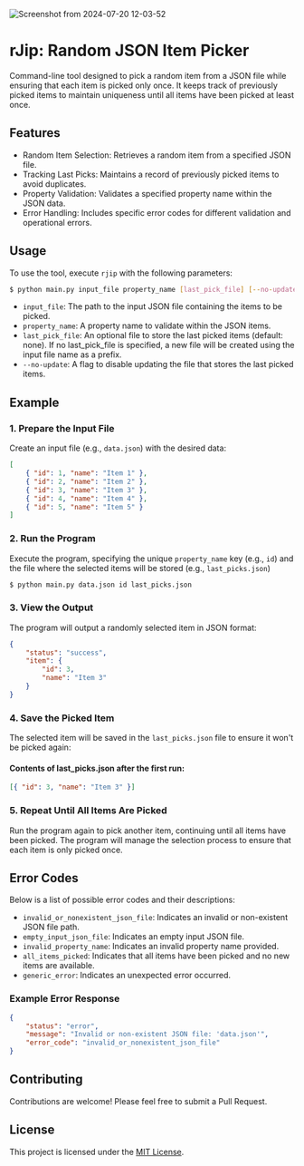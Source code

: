 ![Screenshot from 2024-07-20 12-03-52](https://github.com/user-attachments/assets/cc0c916c-ca2f-4345-9b98-739d666e34a4)

# rJip: Random JSON Item Picker

Command-line tool designed to pick a random item from a JSON file while ensuring that each item is picked only once. It keeps track of previously picked items to maintain uniqueness until all items have been picked at least once.

## Features

-   Random Item Selection: Retrieves a random item from a specified JSON file.
-   Tracking Last Picks: Maintains a record of previously picked items to avoid duplicates.
-   Property Validation: Validates a specified property name within the JSON data.
-   Error Handling: Includes specific error codes for different validation and operational errors.

## Usage

To use the tool, execute `rjip` with the following parameters:

```bash
$ python main.py input_file property_name [last_pick_file] [--no-update]
```

-   `input_file`: The path to the input JSON file containing the items to be picked.
-   `property_name`: A property name to validate within the JSON items.
-   `last_pick_file`: An optional file to store the last picked items (default: none). If no last_pick_file is specified, a new file will be created using the input file name as a prefix.
-   `--no-update`: A flag to disable updating the file that stores the last picked items.

## Example

### 1. Prepare the Input File

Create an input file (e.g., `data.json`) with the desired data:

```json
[
    { "id": 1, "name": "Item 1" },
    { "id": 2, "name": "Item 2" },
    { "id": 3, "name": "Item 3" },
    { "id": 4, "name": "Item 4" },
    { "id": 5, "name": "Item 5" }
]
```

### 2. Run the Program

Execute the program, specifying the unique `property_name` key (e.g., `id`) and the file where the selected items will be stored (e.g., `last_picks.json`)

```bash
$ python main.py data.json id last_picks.json
```

### 3. View the Output

The program will output a randomly selected item in JSON format:

```json
{
    "status": "success",
    "item": {
        "id": 3,
        "name": "Item 3"
    }
}
```

### 4. Save the Picked Item

The selected item will be saved in the `last_picks.json` file to ensure it won't be picked again:

#### Contents of last_picks.json after the first run:

```json
[{ "id": 3, "name": "Item 3" }]
```

### 5. Repeat Until All Items Are Picked

Run the program again to pick another item, continuing until all items have been picked. The program will manage the selection process to ensure that each item is only picked once.

## Error Codes

Below is a list of possible error codes and their descriptions:

-   `invalid_or_nonexistent_json_file`: Indicates an invalid or non-existent JSON file path.
-   `empty_input_json_file`: Indicates an empty input JSON file.
-   `invalid_property_name`: Indicates an invalid property name provided.
-   `all_items_picked`: Indicates that all items have been picked and no new items are available.
-   `generic_error`: Indicates an unexpected error occurred.

### Example Error Response

```json
{
    "status": "error",
    "message": "Invalid or non-existent JSON file: 'data.json'",
    "error_code": "invalid_or_nonexistent_json_file"
}
```

## Contributing

Contributions are welcome! Please feel free to submit a Pull Request.

## License

This project is licensed under the [MIT License](https://github.com/lucianoayres/rjip/blob/main/LICENSE).

